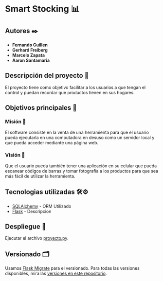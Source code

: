 # Smart Stocking 📊
 
## Autores ✒️
* **Fernando Guillen**
* **Gerhard Freiberg**
* **Marcelo Zapata** 
* **Aaron Santamaria** 
 
## Descripción del proyecto 💬

El proyecto tiene como objetivo facilitar a los usuarios a que tengan el control y puedan recordar que productos tienen en sus hogares.

 
## Objetivos principales 📜
 
### Misión  📃
 
 
El software consiste en la venta de una herramienta para que el usuario pueda ejecutarla en una computadora en desuso como un servidor local y que pueda acceder mediante una página web. 
 
### Visión 👀
 
 
Que el usuario pueda también tener una aplicación en su celular que pueda escanear códigos de barras y tomar fotografía a los productos para que sea más fácil de utilizar la herramienta.
 
 
 
## Tecnologias utilizadas 🛠️⚙️
 
* [SQLAlchemy](https://www.sqlalchemy.org/) - ORM Utilizado
* [Flask](https://flask.palletsprojects.com/en/2.0.x/) - Descripcion
 
 
 
 
 
## Despliegue 💨
 
Ejecutar el archivo [proyecto.py](https://github.com/Neo-Zapata/smart_stockers-copy/blob/master/proyecto.py).
 
 
## Versionado 🗂️
 
Usamos [Flask Migrate](https://flask-migrate.readthedocs.io/en/latest/) para el versionado. Para todas las versiones disponibles, mira las [versiones en este repositorio](https://github.com/tu/proyecto/migrations/versions).
 

